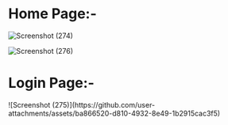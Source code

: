 <h1>Home Page:-</h1>




![Screenshot (274)](https://github.com/user-attachments/assets/84169a81-94b7-4602-a32a-308cd678b9e7)



![Screenshot (276)](https://github.com/user-attachments/assets/fdbf08fd-3246-425a-b541-704e26ee601e)




<h1>Login Page:-</h1>
![Screenshot (275)](https://github.com/user-attachments/assets/ba866520-d810-4932-8e49-1b2915cac3f5)

